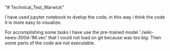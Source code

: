 "# Technical_Test_Warwick" 

I have used jupyter notebook to dvelop the code, in this way i think the code it is more easy to visualize. 

For accomplishing some tasks I have use the pre-trained model './wiki-news-300d-1M.vec' that I could not load on git because 
was too big. Then some parts of the code are not executable. 
